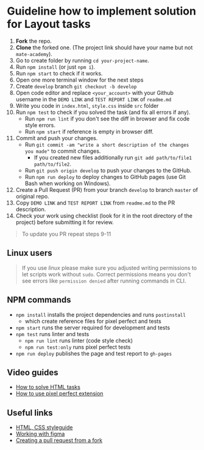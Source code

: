# Guideline how to implement solution for Layout tasks 
1. **Fork** the repo.
2. **Clone** the forked one. (The project link should have your name but not `mate-academy`).
3. Go to create folder by running `cd your-project-name`.
4. Run `npm install` (or just `npm i`).
5. Run `npm start` to check if it works.
6. Open one more terminal window for the next steps
7. Create `develop` branch `git checkout -b develop`
8. Open code editor and replace `<your_account>` with your Github username in the `DEMO LINK` and `TEST REPORT LINK` of `readme.md`
9. Write you code in `index.html`, `style.css` inside `src` folder
10. Run `npm test` to check if you solved the task (and fix all errors if any).
    - Run `npm run lint` if you don't see the diff in browser and fix code style errors.
    - Run `npm start` if reference is empty in browser diff.
11. Commit and push your changes.
    - Run `git commit -am "write a short description of the changes you made"` to commit changes.
        - If you created new files additionally run `git add path/to/file1 path/to/file2`.
    - Run `git push origin develop` to push your changes to the GitHub.
    - Run `npm run deploy` to deploy changes to GitHub pages (use Git Bash when working on Windows). 
12. Create a Pull Request (PR) from your branch `develop` to branch `master` of original repo.
13. Copy `DEMO LINK` and `TEST REPORT LINK` from `readme.md` to the PR description.
14. Check your work using checklist (look for it in the root directory of the project) before submitting it for review.

> To update you PR repeat steps 9-11

## Linux users
> If you use _linux_ please make sure you adjusted writing permissions to let 
scripts work without `sudo`. Correct permissions means you don't see errors like
`permission denied` after running commands in CLI.

## NPM commands
- `npm install` installs the project dependencies and runs `postinstall`
  - which create reference files for pixel perfect and tests 
- `npm start` runs the server required for development and tests
- `npm test` runs linter and tests
  - `npm run lint` runs linter (code style check)
  - `npm run test:only` runs pixel perfect tests
- `npm run deploy` publishes the page and test report to `gh-pages` 

## Video guides
- [How to solve HTML tasks](https://youtu.be/haCRZ3gNjOs)
- [How to use pixel perfect extension](https://youtu.be/zqRko57AurU)

## Useful links
- [HTML, CSS styleguide](https://mate-academy.github.io/style-guides/htmlcss.html)
- [Working with figma](./figma.md)
- [Creating a pull request from a fork](https://help.github.com/en/articles/creating-a-pull-request-from-a-fork)
